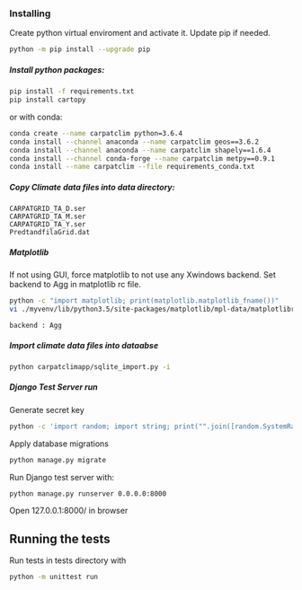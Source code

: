 ### Installing
Create python virtual enviroment and activate it. Update pip if needed.
```bash
python -m pip install --upgrade pip
```


##### Install python packages:

```bash
pip install -f requirements.txt
pip install cartopy
```

or with conda:
```bash
conda create --name carpatclim python=3.6.4
conda install --channel anaconda --name carpatclim geos==3.6.2
conda install --channel anaconda --name carpatclim shapely==1.6.4
conda install --channel conda-forge --name carpatclim metpy==0.9.1
conda install --name carpatclim --file requirements_conda.txt
```

##### Copy Climate data files into data directory:
```
CARPATGRID_TA_D.ser
CARPATGRID_TA_M.ser
CARPATGRID_TA_Y.ser
PredtandfilaGrid.dat
```

##### Matplotlib
If not using GUI, force matplotlib to not use any Xwindows backend. Set backend to Agg in matplotlib rc file.
```bash
python -c "import matplotlib; print(matplotlib.matplotlib_fname())"
vi ./myvenv/lib/python3.5/site-packages/matplotlib/mpl-data/matplotlibrc
```
```
backend : Agg
```

##### Import climate data files into dataabse

```bash
python carpatclimapp/sqlite_import.py -i
```

##### Django Test Server run
Generate secret key
```bash
python -c 'import random; import string; print("".join([random.SystemRandom().choice(string.digits + string.ascii_letters + string.punctuation) for i in range(100)]))' > secret_key.txt
```

Apply database migrations
```bash
python manage.py migrate
```

Run Django test server with:
```bash
python manage.py runserver 0.0.0.0:8000
```

Open 127.0.0.1:8000/ in browser

## Running the tests
Run tests in tests directory with
```bash
python -m unittest run
```
